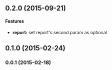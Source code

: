 ## 0.2.0 (2015-09-21)


#### Features

* **report:** set report's second param as optional


## 0.1.0 (2015-02-24)


### 0.0.1 (2015-02-18)
